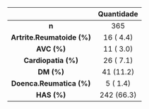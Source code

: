 

|               &nbsp;               |  Quantidade   |
|:----------------------------------:|:----------:|
|               **n**                |    365     |
|  **Artrite.Reumatoide (%)**  | 16 ( 4.4)  |
|         **AVC (%)**          | 11 ( 3.0)  |
|     **Cardiopatia (%)**      | 26 ( 7.1)  |
|          **DM (%)**          | 41 (11.2)  |
|   **Doenca.Reumatica (%)**   |  5 ( 1.4)  |
|         **HAS (%)**          | 242 (66.3) |

